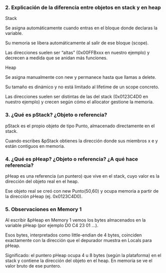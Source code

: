 ### 2. Explicación de la diferencia entre objetos en stack y en heap
Stack

Se asigna automáticamente cuando entras en el bloque donde declaras la variable.

Su memoria se libera automáticamente al salir de ese bloque (scope).

Las direcciones suelen ser “altas” (0x00FFBxxx en nuestro ejemplo) y decrecen a medida que se anidan más funciones.

Heap

Se asigna manualmente con new y permanece hasta que llamas a delete.

Su tamaño es dinámico y no está limitado al lifetime de un scope concreto.

Las direcciones suelen ser distintas de las del stack (0x0123C4D0 en nuestro ejemplo) y crecen según cómo el allocator gestione la memoria.

### 3. ¿Qué es pStack? ¿Objeto o referencia?
pStack es el propio objeto de tipo Punto, almacenado directamente en el stack.

Cuando escribes &pStack obtienes la dirección donde sus miembros x e y están contiguos en memoria.

### 4. ¿Qué es pHeap? ¿Objeto o referencia? ¿A qué hace referencia?
pHeap es una referencia (un puntero) que vive en el stack, cuyo valor es la dirección del objeto real en el heap.

Ese objeto real se creó con new Punto(50,60) y ocupa memoria a partir de la dirección pHeap (ej. 0x0123C4D0).

### 5. Observaciones en Memory 1
Al escribir &pHeap en Memory 1 vemos los bytes almacenados en la variable pHeap (por ejemplo D0 C4 23 01 …).

Esos bytes, interpretados como little-endian de 4 bytes, coinciden exactamente con la dirección que el depurador muestra en Locals para pHeap.

Significado: el puntero pHeap ocupa 4 u 8 bytes (según la plataforma) en el stack y contiene la dirección del objeto en el heap. En memoria se ve el valor bruto de ese puntero.
